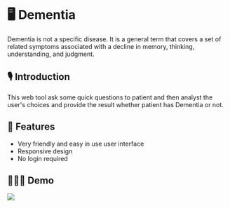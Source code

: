 # 🖥 Dementia
Dementia is not a specific disease. It is a general term that covers a set of related symptoms associated with a decline in memory, thinking, understanding, and judgment.

## 🎙 Introduction
This web tool ask some quick questions to patient and then analyst the user's choices and provide the result whether patient has Dementia or not.

## 📑 Features 
- Very friendly and easy in use user interface
- Responsive design
- No login required

##  👨🏽‍🏫  Demo
<img src="https://user-images.githubusercontent.com/25057099/117568593-3f569300-b115-11eb-8dbb-6863be7852a6.gif"></img>
